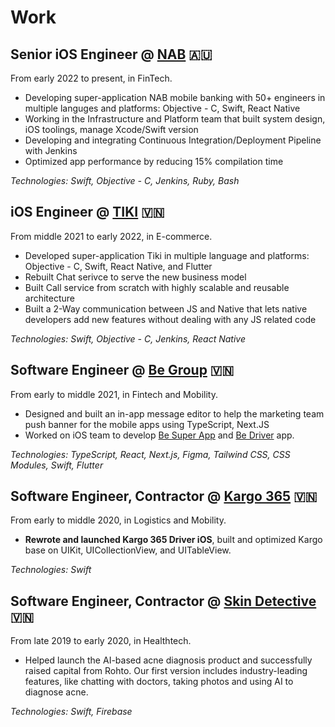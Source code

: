 # Work

## Senior iOS Engineer @ [NAB](https://www.nab.com.au) 🇦🇺

From early 2022 to present, in FinTech.

- Developing super-application NAB mobile banking with 50+ engineers in multiple languges and platforms: Objective - C, Swift, React Native
- Working in the Infrastructure and Platform team that built system design, iOS toolings, manage Xcode/Swift version
- Developing and integrating Continuous Integration/Deployment Pipeline with Jenkins
- Optimized app performance by reducing 15% compilation time

_Technologies: Swift, Objective - C, Jenkins, Ruby, Bash_

## iOS Engineer @ [TIKI](https://tiki.vn) 🇻🇳

From middle 2021 to early 2022, in E-commerce.

- Developed super-application Tiki in multiple language and platforms: Objective - C, Swift, React Native, and Flutter
- Rebuilt Chat serivce to serve the new business model
- Built Call service from scratch with highly scalable and reusable architecture
- Built a 2-Way communication between JS and Native that lets native developers add new features without dealing with any JS related code

_Technologies: Swift, Objective - C, Jenkins, React Native_

## Software Engineer @ [Be Group](https://be.com.vn) 🇻🇳

From early to middle 2021, in Fintech and Mobility.

- Designed and built an in-app message editor to help the marketing team push banner for the mobile apps using TypeScript, Next.JS
- Worked on iOS team to develop [Be Super App](https://be.com.vn/en/consumer/) and [Be Driver](https://be.com.vn/en/drivers/) app.

_Technologies: TypeScript, React, Next.js, Figma, Tailwind CSS, CSS Modules, Swift, Flutter_

## Software Engineer, Contractor @ [Kargo 365](https://kargo365.com) 🇻🇳

From early to middle 2020, in Logistics and Mobility.

- **Rewrote and launched Kargo 365 Driver iOS**, built and optimized Kargo base on UIKit, UICollectionView, and UITableView.

_Technologies: Swift_

## Software Engineer, Contractor @ [Skin Detective](https://skindetective.net) 🇻🇳

From late 2019 to early 2020, in Healthtech.

- Helped launch the AI-based acne diagnosis product and successfully raised capital from Rohto. Our first version includes industry-leading features, like chatting with doctors, taking photos and using AI to diagnose acne.

_Technologies: Swift, Firebase_

